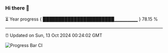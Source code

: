 ### Hi there 👋

⏳ Year progress { ███████████████████████▁▁▁▁▁▁▁ } 78.15 %

---

⏰ Updated on Sun, 13 Oct 2024 00:24:02 GMT

![Progress Bar CI](https://github.com/liununu/liununu/workflows/Progress%20Bar%20CI/badge.svg)
